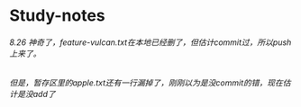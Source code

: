 # Study-notes

###### 8.26 神奇了，feature-vulcan.txt在本地已经删了，但估计commit过，所以push上来了。
######      但是，暂存区里的apple.txt还有一行漏掉了，刚刚以为是没commit的错，现在估计是没add了
